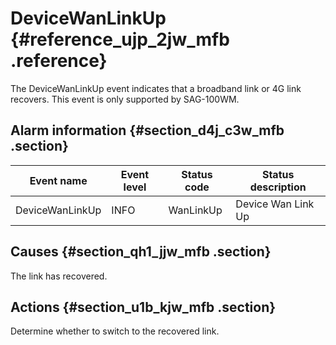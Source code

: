 # DeviceWanLinkUp {#reference_ujp_2jw_mfb .reference}

The DeviceWanLinkUp event indicates that a broadband link or 4G link recovers. This event is only supported by SAG-100WM.

## Alarm information {#section_d4j_c3w_mfb .section}

|Event name|Event level|Status code|Status description|
|----------|-----------|-----------|------------------|
|DeviceWanLinkUp|INFO|WanLinkUp|Device Wan Link Up|

## Causes {#section_qh1_jjw_mfb .section}

The link has recovered.

## Actions {#section_u1b_kjw_mfb .section}

Determine whether to switch to the recovered link.

